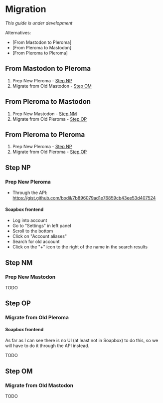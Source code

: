 # Migration

_This guide is under development_

Alternatives:

* [From Mastodon to Pleroma]
* [From Pleroma to Mastodon]
* [From Pleroma to Pleroma]

## From Mastodon to Pleroma

1. Prep New Pleroma - [Step NP](#)
2. Migrate from Old Mastodon - [Step OM](#)

## From Pleroma to Mastodon

1. Prep New Mastodon - [Step NM](#)
2. Migrate from Old Pleroma - [Step OP](#)

## From Pleroma to Pleroma

1. Prep New Pleroma - [Step NP](#)
2. Migrate from Old Pleroma - [Step OP](#)

## Step NP

### Prep New Pleroma 

* Through the API: https://gist.github.com/bodil/7b896079ad1e76859cb43ee53d407524

#### Soapbox frontend

* Log into account
* Go to "Settings" in left panel
* Scroll to the bottom
* Click on "Account aliases"
* Search for old account
* Click on the "+" icon to the right of the name in the search results

## Step NM

### Prep New Mastodon

TODO

## Step OP

### Migrate from Old Pleroma

#### Soapbox frontend

As far as I can see there is no UI (at least not in Soapbox) to do this, so we will have to do it through the API instead.

TODO

## Step OM

### Migrate from Old Mastodon

TODO
